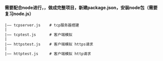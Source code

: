 #### 需要配合node进行，，做成完整项目，新建package.json，安装node包（需要复习node.js）
```
|—— tcpserver.js    # tcp服务器搭建
|
|—— tcptest.js      # 客户端模拟
|
|—— httpstest.js    # 客户端模拟 https请求
|
|—— httptest.js     # 客户端模拟 http请求
```